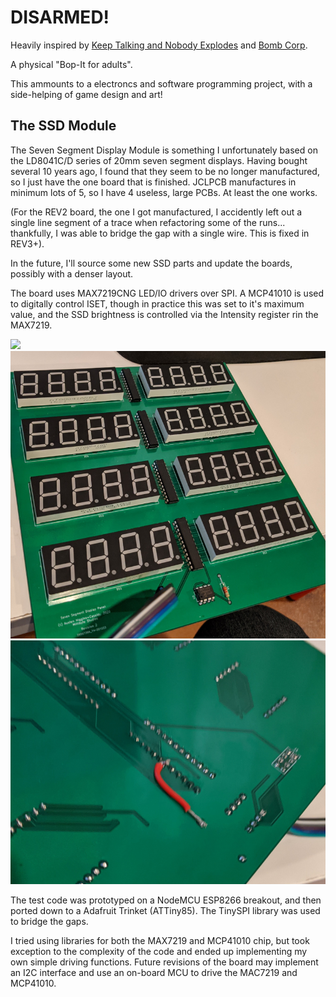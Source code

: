 # DISARMED!

Heavily inspired by [Keep Talking and Nobody Explodes](https://keeptalkinggame.com/) and [Bomb Corp](https://www.jackboxgames.com/bomb-corp/).

A physical "Bop-It for adults". 

This ammounts to a electroncs and software programming project, with a side-helping of game design and art!

## The SSD Module
The Seven Segment Display Module is something I unfortunately based on the LD8041C/D series of 20mm seven segment displays.
Having bought several 10 years ago, I found that they seem to be no longer manufactured, so I just have the one board that is finished.
JCLPCB manufactures in minimum lots of 5, so I have 4 useless, large PCBs. At least the one works.

(For the REV2 board, the one I got manufactured, I accidently left out a single line segment of a trace when refactoring some of the runs... thankfully, I was able to bridge the gap with a single wire. This is fixed in REV3+).

In the future, I'll source some new SSD parts and update the boards, possibly with a denser layout.

The board uses MAX7219CNG LED/IO drivers over SPI. A MCP41010 is used to digitally control ISET, though in practice this was set to it's maximum value, and the SSD brightness is controlled via the Intensity register rin the MAX7219.

![](asset/SSD_Module.gif)
![](asset/SSD_Front.png)
![](asset/SSD_Back.png)

The test code was prototyped on a NodeMCU ESP8266 breakout, and then ported down to a Adafruit Trinket (ATTiny85). The TinySPI library was used to bridge the gaps.


I tried using libraries for both the MAX7219 and MCP41010 chip, but took exception to the complexity of the code and ended up implementing my own simple driving functions.
Future revisions of the board may implement an I2C interface and use an on-board MCU to drive the MAC7219 and MCP41010.